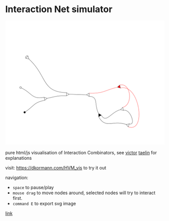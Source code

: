 
# Interaction Net simulator

![Net Visualization](net.svg)

pure html/js visualisation of Interaction Combinators, see [victor](https://gist.github.com/VictorTaelin) [taelin](https://x.com/victorTaelin) for explanations

visit: https://dkormann.com/HVM_vis to try it out

navigation:

- `space` to pause/play
- `mouse drag` to move nodes around, selected nodes will try to interact first.
- `command E` to export svg image


[link](https://hvmvis.github.io?@main=({(a,R)(a,b)}(b,R)))

